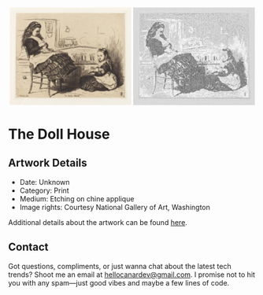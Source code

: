 <html>

<div align="center">
    <img width="49%" src="artwork.jpg" alt="artwork"/>
    <img width="49%" src="ascii_artwork.jpg" alt="artwork ASCII"/>
</div>

# The Doll House

## Artwork Details

- Date: Unknown
- Category: Print
- Medium: Etching on chine applique
- Image rights: Courtesy National Gallery of Art, Washington

Additional details about the artwork can be found [here](https://www.artsy.net/artwork/john-everett-millais-the-doll-house).

## Contact

Got questions, compliments, or just wanna chat about the latest tech trends? Shoot me an email
at [hellocanardev@gmail.com](mailto:hellocanardev@gmail.com). I promise not to hit you with any spam—just good vibes and
maybe a few lines of code.

</html>
